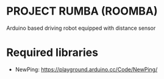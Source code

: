 # PROJECT RUMBA (ROOMBA)

Arduino based driving robot equipped with distance sensor

# Required libraries

* NewPing: https://playground.arduino.cc/Code/NewPing/
